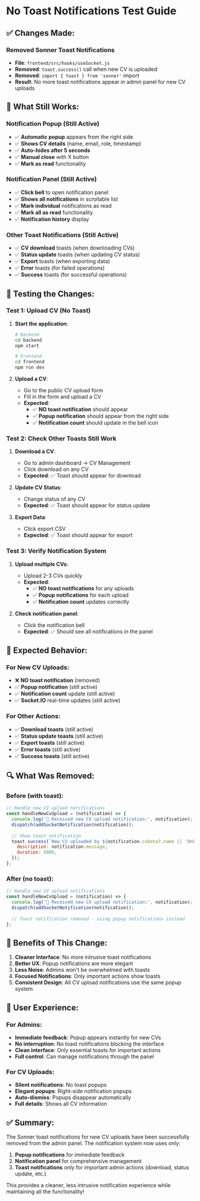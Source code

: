 # No Toast Notifications Test Guide

## ✅ **Changes Made:**

### **Removed Sonner Toast Notifications**
- **File**: `frontend/src/hooks/useSocket.js`
- **Removed**: `toast.success()` call when new CV is uploaded
- **Removed**: `import { toast } from 'sonner'` import
- **Result**: No more toast notifications appear in admin panel for new CV uploads

## 🎯 **What Still Works:**

### **Notification Popup** (Still Active)
- ✅ **Automatic popup** appears from the right side
- ✅ **Shows CV details** (name, email, role, timestamp)
- ✅ **Auto-hides after 5 seconds**
- ✅ **Manual close** with X button
- ✅ **Mark as read** functionality

### **Notification Panel** (Still Active)
- ✅ **Click bell** to open notification panel
- ✅ **Shows all notifications** in scrollable list
- ✅ **Mark individual** notifications as read
- ✅ **Mark all as read** functionality
- ✅ **Notification history** display

### **Other Toast Notifications** (Still Active)
- ✅ **CV download** toasts (when downloading CVs)
- ✅ **Status update** toasts (when updating CV status)
- ✅ **Export** toasts (when exporting data)
- ✅ **Error** toasts (for failed operations)
- ✅ **Success** toasts (for successful operations)

## 🧪 **Testing the Changes:**

### **Test 1: Upload CV (No Toast)**
1. **Start the application**:
   ```bash
   # Backend
   cd backend
   npm start
   
   # Frontend
   cd frontend
   npm run dev
   ```

2. **Upload a CV**:
   - Go to the public CV upload form
   - Fill in the form and upload a CV
   - **Expected**: 
     - ✅ **NO toast notification** should appear
     - ✅ **Popup notification** should appear from the right side
     - ✅ **Notification count** should update in the bell icon

### **Test 2: Check Other Toasts Still Work**
1. **Download a CV**:
   - Go to admin dashboard → CV Management
   - Click download on any CV
   - **Expected**: ✅ Toast should appear for download

2. **Update CV Status**:
   - Change status of any CV
   - **Expected**: ✅ Toast should appear for status update

3. **Export Data**:
   - Click export CSV
   - **Expected**: ✅ Toast should appear for export

### **Test 3: Verify Notification System**
1. **Upload multiple CVs**:
   - Upload 2-3 CVs quickly
   - **Expected**: 
     - ✅ **NO toast notifications** for any uploads
     - ✅ **Popup notifications** for each upload
     - ✅ **Notification count** updates correctly

2. **Check notification panel**:
   - Click the notification bell
   - **Expected**: ✅ Should see all notifications in the panel

## 🎯 **Expected Behavior:**

### **For New CV Uploads:**
- ❌ **NO toast notification** (removed)
- ✅ **Popup notification** (still active)
- ✅ **Notification count** update (still active)
- ✅ **Socket.IO** real-time updates (still active)

### **For Other Actions:**
- ✅ **Download toasts** (still active)
- ✅ **Status update toasts** (still active)
- ✅ **Export toasts** (still active)
- ✅ **Error toasts** (still active)
- ✅ **Success toasts** (still active)

## 🔍 **What Was Removed:**

### **Before (with toast):**
```javascript
// Handle new CV upload notifications
const handleNewCvUpload = (notification) => {
  console.log('🔔 Received new CV upload notification:', notification);
  dispatch(addSocketNotification(notification));
  
  // Show toast notification
  toast.success(`New CV uploaded by ${notification.cvData?.name || 'Unknown User'}`, {
    description: notification.message,
    duration: 5000,
  });
};
```

### **After (no toast):**
```javascript
// Handle new CV upload notifications
const handleNewCvUpload = (notification) => {
  console.log('🔔 Received new CV upload notification:', notification);
  dispatch(addSocketNotification(notification));
  
  // Toast notification removed - using popup notifications instead
};
```

## 🚀 **Benefits of This Change:**

1. **Cleaner Interface**: No more intrusive toast notifications
2. **Better UX**: Popup notifications are more elegant
3. **Less Noise**: Admins won't be overwhelmed with toasts
4. **Focused Notifications**: Only important actions show toasts
5. **Consistent Design**: All CV upload notifications use the same popup system

## 📱 **User Experience:**

### **For Admins:**
- **Immediate feedback**: Popup appears instantly for new CVs
- **No interruption**: No toast notifications blocking the interface
- **Clean interface**: Only essential toasts for important actions
- **Full control**: Can manage notifications through the panel

### **For CV Uploads:**
- **Silent notifications**: No toast popups
- **Elegant popups**: Right-side notification popups
- **Auto-dismiss**: Popups disappear automatically
- **Full details**: Shows all CV information

## ✅ **Summary:**

The Sonner toast notifications for new CV uploads have been successfully removed from the admin panel. The notification system now uses only:

1. **Popup notifications** for immediate feedback
2. **Notification panel** for comprehensive management
3. **Toast notifications** only for important admin actions (download, status update, etc.)

This provides a cleaner, less intrusive notification experience while maintaining all the functionality!
